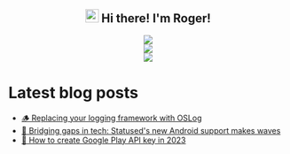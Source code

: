 <h2 align="center"><img src = "https://raw.githubusercontent.com/MartinHeinz/MartinHeinz/master/wave.gif" width = 24px> Hi there! I'm Roger!</h3>

<p align="center">
<img src="https://github-readme-stats.anuraghazra1.vercel.app/api?username=rogerluan&show_icons=true"></br>
<img src="https://github-readme-streak-stats.herokuapp.com/?user=rogerluan"></br>
<img src="https://views.whatilearened.today/views/github/rogerluan/rogerluan.svg"></br>
</p>

<!--

<details><summary>Click to see my Stack Overflow Stats</summary>

![Stack Overflow Card](https://readme-components.vercel.app/api?component=stackoverflow&stackoverflowid=4075379)

</details>

-->

# Latest blog posts

<!-- BLOG-POST-LIST:START -->
- [🪵 Replacing your logging framework with OSLog](https://www.roger.ml/p/oslog)
- [🌉 Bridging gaps in tech: Statused&#39;s new Android support makes waves](https://www.roger.ml/p/launching-statused-android)
- [🤖 How to create Google Play API key in 2023](https://www.roger.ml/p/how-to-create-google-play-api-key)
<!-- BLOG-POST-LIST:END -->
